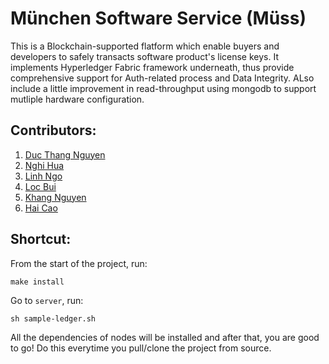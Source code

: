 # München Software Service (Müss)

This is a Blockchain-supported flatform which enable buyers and developers to safely transacts software product's license keys. It implements Hyperledger Fabric framework underneath, thus provide comprehensive support for Auth-related process and Data Integrity. ALso include a little improvement in read-throughput using mongodb to support mutliple hardware configuration.

## Contributors:
1. [Duc Thang Nguyen](https://github.com/ducthangng)
2. [Nghi Hua](https://github.com/nghihua)
3. [Linh Ngo](https://github.com/sigango)
4. [Loc Bui](https://github.com/BuiNhienLoc)
5. [Khang Nguyen](https://github.com/klangthang)
6. [Hai Cao](https://github.com/SShindow)


## Shortcut:

From the start of the project, run: 
```shell
make install
```


Go to `server`, run: 
```shell
sh sample-ledger.sh 
```

All the dependencies of nodes will be installed and after that, you are good to go!
Do this everytime you pull/clone the project from source.


